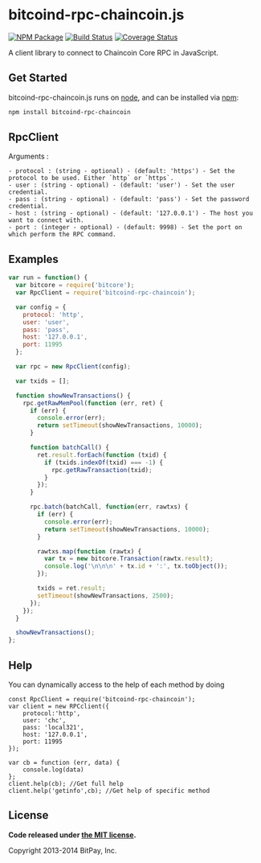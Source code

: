 bitcoind-rpc-chaincoin.js
===============

[![NPM Package](https://img.shields.io/npm/v/bitcoind-rpc-chaincoin.svg?style=flat-square)](https://www.npmjs.org/package/bitcoind-rpc-chaincoin)
[![Build Status](https://img.shields.io/travis/ChainCoinUnlimited/bitcoind-rpc-chaincoin.svg?branch=master&style=flat-square)](https://travis-ci.org/ChainCoinUnlimited/bitcoind-rpc-chaincoin)
[![Coverage Status](https://img.shields.io/coveralls/ChainCoinUnlimited/bitcoind-rpc-chaincoin.svg?style=flat-square)](https://coveralls.io/r/ChainCoinUnlimited/bitcoind-rpc-chaincoin?branch=master)

A client library to connect to Chaincoin Core RPC in JavaScript.

## Get Started

bitcoind-rpc-chaincoin.js runs on [node](http://nodejs.org/), and can be installed via [npm](https://npmjs.org/):

```bash
npm install bitcoind-rpc-chaincoin
```

## RpcClient

Arguments : 

	- protocol : (string - optional) - (default: 'https') - Set the protocol to be used. Either `http` or `https`.
	- user : (string - optional) - (default: 'user') - Set the user credential.
	- pass : (string - optional) - (default: 'pass') - Set the password credential.
	- host : (string - optional) - (default: '127.0.0.1') - The host you want to connect with.
	- port : (integer - optional) - (default: 9998) - Set the port on which perform the RPC command.
	
## Examples

```javascript
var run = function() {
  var bitcore = require('bitcore');
  var RpcClient = require('bitcoind-rpc-chaincoin');

  var config = {
    protocol: 'http',
    user: 'user',
    pass: 'pass',
    host: '127.0.0.1',
    port: 11995
  };

  var rpc = new RpcClient(config);

  var txids = [];

  function showNewTransactions() {
    rpc.getRawMemPool(function (err, ret) {
      if (err) {
        console.error(err);
        return setTimeout(showNewTransactions, 10000);
      }

      function batchCall() {
        ret.result.forEach(function (txid) {
          if (txids.indexOf(txid) === -1) {
            rpc.getRawTransaction(txid);
          }
        });
      }

      rpc.batch(batchCall, function(err, rawtxs) {
        if (err) {
          console.error(err);
          return setTimeout(showNewTransactions, 10000);
        }

        rawtxs.map(function (rawtx) {
          var tx = new bitcore.Transaction(rawtx.result);
          console.log('\n\n\n' + tx.id + ':', tx.toObject());
        });

        txids = ret.result;
        setTimeout(showNewTransactions, 2500);
      });
    });
  }

  showNewTransactions();
};
```

## Help 

You can dynamically access to the help of each method by doing
```
const RpcClient = require('bitcoind-rpc-chaincoin');
var client = new RPCclient({
    protocol:'http',
    user: 'chc',
    pass: 'local321', 
    host: '127.0.0.1', 
    port: 11995
});

var cb = function (err, data) {
    console.log(data)
};
client.help(cb); //Get full help
client.help('getinfo',cb); //Get help of specific method
```
## License

**Code released under [the MIT license](https://github.com/bitpay/bitcore/blob/master/LICENSE).**

Copyright 2013-2014 BitPay, Inc.
